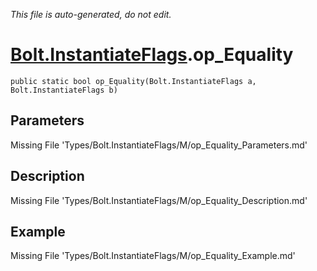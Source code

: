 *This file is auto-generated, do not edit.*

# [Bolt.InstantiateFlags](Types/Bolt.InstantiateFlags.md).op_Equality
`public static bool op_Equality(Bolt.InstantiateFlags a, Bolt.InstantiateFlags b)`
## Parameters
Missing File 'Types/Bolt.InstantiateFlags/M/op_Equality_Parameters.md'
## Description
Missing File 'Types/Bolt.InstantiateFlags/M/op_Equality_Description.md'
## Example
Missing File 'Types/Bolt.InstantiateFlags/M/op_Equality_Example.md'
